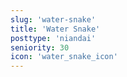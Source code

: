 ```yaml
---
slug: 'water-snake'
title: 'Water Snake'
posttype: 'niandai'
seniority: 30
icon: 'water_snake_icon'
---
```

